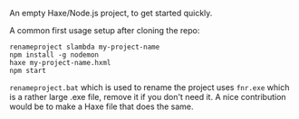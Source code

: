 An empty Haxe/Node.js project, to get started quickly.

A common first usage setup after cloning the repo:

```
renameproject slambda my-project-name
npm install -g nodemon
haxe my-project-name.hxml
npm start
```

`renameproject.bat` which is used to rename the project uses `fnr.exe` which is a rather large .exe file, remove it if you don't need it. A nice contribution would be to make a Haxe file that does the same.

